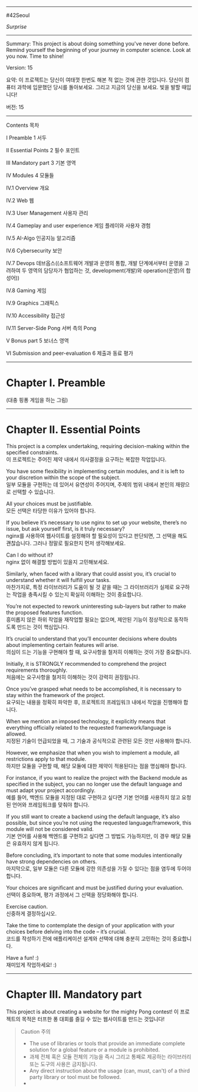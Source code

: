 
---

#42Seoul 

*Surprise*

---

Summary:
This project is about doing something you've never done before.
Remind yourself the beginning of your journey in computer science.
Look at you now. Time to shine!

Version: 15

요약:
이 프로젝트는 당신이 여태껏 한번도 해본 적 없는 것에 관한 것입니다.
당신이 컴퓨터 과학에 입문했던 당시를 돌아보세요.
그리고 지금의 당신을 보세요. 빛을 발할 때입니다!

버전: 15

---

Contents
목차

I Preamble
1 서두

II Essential Points
2 필수 포인트

III Mandatory part
3 기본 영역

IV Modules
4 모듈들

IV.1 Overview
개요

IV.2 Web
웹

IV.3 User Management
사용자 관리

IV.4 Gameplay and user experience
게임 플레이와 사용자 경험

IV.5 AI-Algo
인공지능 알고리즘

IV.6 Cybersecurity
보안

IV.7 Devops
데브옵스((소프트웨어 개발과 운영의 통합, 개발 단계에서부터 운영을 고려하여 두 영역의 담당자가 협업하는 것, development(개발)와 operation(운영)의 합성어))

IV.8 Gaming
게임

IV.9 Graphics
그래픽스

IV.10 Accessibility
접근성

IV.11 Server-Side Pong
서버 측의 Pong

V Bonus part
5 보너스 영역

VI Submission and peer-evaluation
6 제출과 동료 평가

---

# Chapter I. Preamble

(대충 핑퐁 게임을 하는 그림)

---

# Chapter II. Essential Points

This project is a complex undertaking, requiring decision-making within the specified constraints.  
이 프로젝트는 주어진 제약 내에서 의사결정을 요구하는 복잡한 작업입니다.

You have some flexibility in implementing certain modules, and it is left to your discretion within the scope of the subject.  
일부 모듈을 구현하는 데 있어서 유연성이 주어지며, 주제의 범위 내에서 본인의 재량으로 선택할 수 있습니다.

All your choices must be justifiable.  
모든 선택은 타당한 이유가 있어야 합니다.

If you believe it’s necessary to use nginx to set up your website, there’s no issue, but ask yourself first, is it truly necessary?  
nginx를 사용하여 웹사이트를 설정해야 할 필요성이 있다고 판단되면, 그 선택을 해도 괜찮습니다. 그러나 정말로 필요한지 먼저 생각해보세요.

Can I do without it?  
nginx 없이 해결할 방법이 있을지 고민해보세요.

Similarly, when faced with a library that could assist you, it’s crucial to understand whether it will fulfill your tasks.  
마찬가지로, 특정 라이브러리가 도움이 될 것 같을 때는 그 라이브러리가 실제로 요구하는 작업을 충족시킬 수 있는지 확실히 이해하는 것이 중요합니다.

You’re not expected to rework uninteresting sub-layers but rather to make the proposed features function.  
흥미롭지 않은 하위 작업을 재작업할 필요는 없으며, 제안된 기능이 정상적으로 동작하도록 만드는 것이 핵심입니다.

It’s crucial to understand that you’ll encounter decisions where doubts about implementing certain features will arise.  
의심이 드는 기능을 구현해야 할 때, 요구사항을 철저히 이해하는 것이 가장 중요합니다.

Initially, it is STRONGLY recommended to comprehend the project requirements thoroughly.  
처음에는 요구사항을 철저히 이해하는 것이 강력히 권장됩니다.

Once you’ve grasped what needs to be accomplished, it is necessary to stay within the framework of the project.  
요구되는 내용을 정확히 파악한 후, 프로젝트의 프레임워크 내에서 작업을 진행해야 합니다.

When we mention an imposed technology, it explicitly means that everything officially related to the requested framework/language is allowed.  
지정된 기술이 언급되었을 때, 그 기술과 공식적으로 관련된 모든 것만 사용해야 합니다.

However, we emphasize that when you wish to implement a module, all restrictions apply to that module.  
하지만 모듈을 구현할 때, 해당 모듈에 대한 제약이 적용된다는 점을 명심해야 합니다.

For instance, if you want to realize the project with the Backend module as specified in the subject, you can no longer use the default language and must adapt your project accordingly.  
예를 들어, 백엔드 모듈을 지정된 대로 구현하고 싶다면 기본 언어를 사용하지 않고 요청된 언어와 프레임워크를 맞춰야 합니다.

If you still want to create a backend using the default language, it’s also possible, but since you’re not using the requested language/framework, this module will not be considered valid.  
기본 언어를 사용해 백엔드를 구현하고 싶다면 그 방법도 가능하지만, 이 경우 해당 모듈은 유효하지 않게 됩니다.

Before concluding, it’s important to note that some modules intentionally have strong dependencies on others.  
마지막으로, 일부 모듈은 다른 모듈에 강한 의존성을 가질 수 있다는 점을 염두에 두어야 합니다.

Your choices are significant and must be justified during your evaluation.  
선택이 중요하며, 평가 과정에서 그 선택을 정당화해야 합니다.

Exercise caution.  
신중하게 결정하십시오.

Take the time to contemplate the design of your application with your choices before delving into the code – it’s crucial.  
코드를 작성하기 전에 애플리케이션 설계와 선택에 대해 충분히 고민하는 것이 중요합니다.

Have a fun! :)  
재미있게 작업하세요! :)

---

# Chapter III. Mandatory part

This project is about creating a website for the mighty Pong contest!
이 프로젝트의 목적은 터프한 퐁 대회를 즐길 수 있는 웹사이트를 만드는 것입니다!

> Caution
> 주의
> - The use of libraries or tools that provide an immediate complete solution for a global feature or a module is prohibited.
> - 과제 전체 혹은 모듈 전체의 기능을 즉시 그리고 통째로 제공하는 라이브러리 또는 도구의 사용은 금지됩니다.
> - Any direct instruction about the usage (can, must, can't) of a third party library or tool must be followed.
> - 

